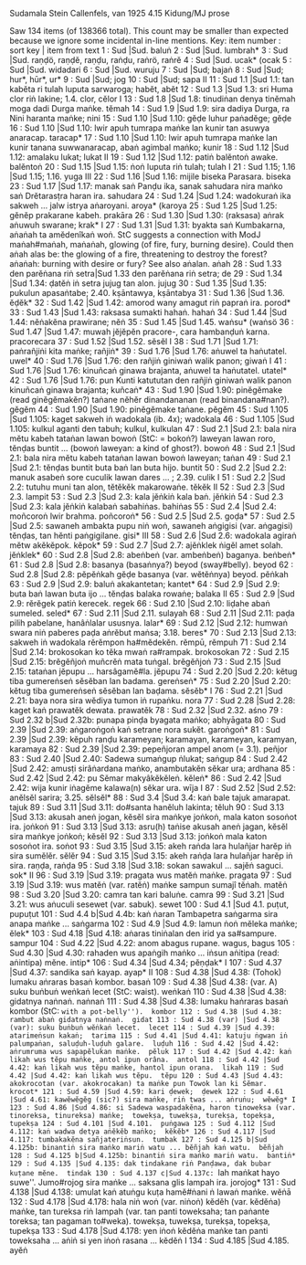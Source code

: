 Sudamala	Stein Callenfels, van 1925	4.15	Kidung/MJ prose

Saw 134 items (of 138366 total). This count may be smaller than expected because we ignore some incidental in-line mentions.
Key: item number : sort key | item from text
1 : Sud   |Sud.  baluṅ
2 : Sud   |Sud.  lumbrah*
3 : Sud   |Sud.  raṇḍö, raṇḍĕ, raṇḍu, raṅḍu, raṅrö, raṅrĕ
4 : Sud   |Sud.  ucak* (ocak
5 : Sud   |Sud.  widadari
6 : Sud   |Sud.  wuruju
7 : Sud   |Sud;  bajaṅ
8 : Sud   |Sud;  hur*, hūr*, ur*
9 : Sud   |Sud;  jog
10 : Sud   |Sud;  sapa II
11 : Sud 1.1 |Sud 1.1: tan kabĕta ri tulah luputa sarwaroga;  habĕt, abĕt
12 : Sud 1.3 |Sud 1.3: sri Huma clor riṅ lakine; 1.4. clor, cĕlor I
13 : Sud 1.8 |Sud 1.8: tinudiṅan denya tinĕmah moga dadi Durga maṅke.  tĕmah
14 : Sud 1.9 |Sud 1.9: sira dadiya Durga, ra Nini haranta maṅke;  nini
15 : Sud 1.10 |Sud 1.10: gĕḍe luhur paṅadĕge;  gĕḍe
16 : Sud 1.10 |Sud 1.10: lwir apuh tumrapa maṅke lan kunir tan asuwya anaracap.  taracap*
17 : Sud 1.10 |Sud 1.10: lwir apuh tumrapa maṅke lan kunir tanana suwwanaracap, abaṅ agimbal maṅko;  kunir
18 : Sud 1.12 |Sud 1.12: amalaku lukat;  lukat II
19 : Sud 1.12 |Sud 1.12: patiṅ balĕntoṅ awake.  balĕntoṅ
20 : Sud 1.15 |Sud 1.15: ṅoṅ luputa riṅ tulah;  tulah I
21 : Sud 1.15; 1.16 |Sud 1.15; 1.16.  yuga III
22 : Sud 1.16 |Sud 1.16: mijile biseka Parasara.  biseka
23 : Sud 1.17 |Sud 1.17: manak saṅ Panḍu ika, sanak sahudara nira maṅko saṅ Drĕtarasṭra haran ira.  sahudara
24 : Sud 1.24 |Sud 1.24: wadokuraṅ ika sakweh ... jalw istrya aṅaroyani.  aroya* (karoya
25 : Sud 1.25 |Sud 1.25: gĕnĕp prakarane kabeh.  prakāra
26 : Sud 1.30 |Sud 1.30: (raksasa) aṅrak aṅuwuh swarane;  krak* I
27 : Sud 1.31 |Sud 1.31: byakta saṅ Kumbakarna, aṅaṅah ta amĕdenîkaṅ woṅ. StC suggests a connection with ModJ maṅah#maṅah, maṅaṅah, glowing (of fire, fury, burning desire). Could then aṅah alas be: the glowing of a fire, threatening to destroy the forest? aṅaṅah: burning with desire or fury? See also aṅalan.  aṅah
28 : Sud 1.33 den parĕṅana riṅ  setra|Sud 1.33 den parĕṅana riṅ setra;  de
29 : Sud 1.34 |Sud 1.34: ḍatĕṅ iṅ setra jujug tan alon.  jujug
30 : Sud 1.35 |Sud 1.35: pukulun apasaṅtabe; 2.40.  kṣāntawya, kṣāntabya
31 : Sud 1.36 |Sud 1.36.  ĕḍĕk*
32 : Sud 1.42 |Sud 1.42: amorod wany amagut riṅ papraṅ ira.  porod*
33 : Sud 1.43 |Sud 1.43: raksasa sumakti hahaṅ.  hahaṅ
34 : Sud 1.44 |Sud 1.44: nĕṅakĕna prawirane;  nĕṅ
35 : Sud 1.45 |Sud 1.45.  waṅsu* (waṅsö
36 : Sud 1.47 |Sud 1.47: muwah jĕjĕpĕn pracore-, cara hambanḍuṅ karna.  pracorecara
37 : Sud 1.52 |Sud 1.52.  sĕsĕl I
38 : Sud 1.71 |Sud 1.71: paṅrañjiṅi kita maṅke;  rañjiṅ*
39 : Sud 1.76 |Sud 1.76: aṅuwel ta haṅutatel.  uwel*
40 : Sud 1.76 |Sud 1.76: den rañjiṅ giniwaṅ walik panon;  giwaṅ I
41 : Sud 1.76 |Sud 1.76: kinuñcaṅ ginawa brajanta, aṅuwel ta haṅutatel.  utatel*
42 : Sud 1.76 |Sud 1.76: pun Kunti katututan den rañjiṅ giniwaṅ walik panon kinuñcaṅ ginawa brajanta;  kuñcaṅ*
43 : Sud 1.90 |Sud 1.90: pinĕgĕmake (read ginĕgĕmakĕn?) taṅane nĕhĕr dinandananan (read binandana#nan?).  gĕgĕm
44 : Sud 1.90 |Sud 1.90: pinĕgĕmake taṅane.  pĕgĕm
45 : Sud 1.105 |Sud 1.105: kaget sakweh iṅ wadokala (ib. 4x);  wadokala
46 : Sud 1.105 |Sud 1.105: kulkul aganti den tabuh;  kulkul, kulkulan
47 : Sud 2.1 |Sud 2.1: bala nira mĕtu kabeh tataṅan lawan bowoṅ (StC: = bokoṅ?) laweyan lawan roro, tĕnḍas buntit ... (bowoṅ laweyan: a kind of ghost?).  bowoṅ
48 : Sud 2.1 |Sud 2.1: bala nira mĕtu kabeh tataṅan lawan bowoṅ laweyan;  taṅan
49 : Sud 2.1 |Sud 2.1: tĕnḍas buntit buta baṅ lan buta hijo.  buntit
50 : Sud 2.2 |Sud 2.2: manuk asabeṅ sore cuculik lawan dares ... ; 2.39.  culik I
51 : Sud 2.2 |Sud 2.2: tutuhu muni tan alon, tĕtĕkĕk makarowaṅe.  tĕkĕk II
52 : Sud 2.3 |Sud 2.3.  lampit
53 : Sud 2.3 |Sud 2.3: kala jĕṅkiṅ kala baṅ.  jĕṅkiṅ
54 : Sud 2.3 |Sud 2.3: kala jĕṅkiṅ kalabaṅ sabahiṅas.  bahiṅas
55 : Sud 2.4 |Sud 2.4: moñcoroṅ lwir brahma.  poñcoroṅ*
56 : Sud 2.5 |Sud 2.5. goḍa*
57 : Sud 2.5 |Sud 2.5: sawaneh ambakta pupu niṅ woṅ, sawaneh aṅgigisi (var. aṅgagisi) tĕnḍas, tan hĕnti paṅgigilane.  gisi* III
58 : Sud 2.6 |Sud 2.6: wadokala agiraṅ mĕtw akĕkĕpok.  kĕpok*
59 : Sud 2.7 |Sud 2.7: ajĕṅklek ṅigĕl amet solah.  jĕṅklek*
60 : Sud 2.8 |Sud 2.8: abeṅbeṅ (var. ambeṅbeṅ) baganya.  beṅbeṅ*
61 : Sud 2.8 |Sud 2.8: basanya (basaṅnya?) beyod (sway#belly).  beyod
62 : Sud 2.8 |Sud 2.8: pĕpĕṅkah gĕḍe basanya (var. wĕtĕṅnya) beyod.  pĕṅkah
63 : Sud 2.9 |Sud 2.9: baluṅ akakantetan;  kantet*
64 : Sud 2.9 |Sud 2.9: buta baṅ lawan buta ijo ... tĕnḍas balaka rowaṅe;  balaka II
65 : Sud 2.9 |Sud 2.9: rĕrĕgek patiṅ kerecek.  regek
66 : Sud 2.10 |Sud 2.10: liḍahe abaṅ sumeled.  seled*
67 : Sud 2.11 |Sud 2.11.  sulayah
68 : Sud 2.11 |Sud 2.11: paḍa pilih pabelane, hanâṅlalar ususnya.  lalar*
69 : Sud 2.12 |Sud 2.12: humwaṅ swara niṅ paberes paḍa aṅrĕbut maṅsa; 3.18.  beres*
70 : Sud 2.13 |Sud 2.13: sakweh iṅ wadokala rĕrĕmpon ha#mĕdekĕn.  rĕmpū, rĕmpuh
71 : Sud 2.14 |Sud 2.14: brokosokan ko tĕka mwaṅ ra#rampak.  brokosokan
72 : Sud 2.15 |Sud 2.15: brĕgĕñjoṅ muñcrĕṅ mata tuṅgal.  brĕgĕñjoṅ
73 : Sud 2.15 |Sud 2.15: tataṅan jĕpupu ... harsâgamĕ#la.  jĕpupu
74 : Sud 2.20 |Sud 2.20: kĕtug tiba gumereṅseṅ sĕsĕban lan badama.  gereṅseṅ*
75 : Sud 2.20 |Sud 2.20: kĕtug tiba gumereṅseṅ sĕsĕban lan baḍama.  sĕsĕb* I
76 : Sud 2.21 |Sud 2.21: baya nora sira wĕdiya tumon iṅ rupaṅku. nora
77 : Sud 2.28 |Sud 2.28: kaget kaṅ prawatĕk dewata.  prawatĕk
78 : Sud 2.32 |Sud 2.32.  aśno
79 : Sud 2.32 b|Sud 2.32b: punapa pinḍa byagata maṅko;  abhyāgata
80 : Sud 2.39 |Sud 2.39: aṅgaroṅgoṅ kaṅ setrane nora sukĕt.  garoṅgoṅ*
81 : Sud 2.39 |Sud 2.39: kĕpuh ranḍu karameyan;  karamayan, karameyan, karamyan, karamaya
82 : Sud 2.39 |Sud 2.39: pepeñjoran ampel anom (= 3.1).  peñjor
83 : Sud 2.40 |Sud 2.40: Sadewa sumaṅgup ṅlukat;  saṅgup
84 : Sud 2.42 |Sud 2.42: amusṭi sirâṅardana maṅko, anambutakĕn sĕkar ura;  ardhana
85 : Sud 2.42 |Sud 2.42: pu Sĕmar makyâkĕkĕleṅ.  kĕleṅ*
86 : Sud 2.42 |Sud 2.42: wija kunir iṅagĕme kalawa(n) sĕkar ura. wīja I
87 : Sud 2.52 |Sud 2.52: anĕlsĕl sarira; 3.25.  sĕlsĕl*
88 : Sud 3.4 |Sud 3.4: kaṅ bale tajuk amarapat.  tajuk
89 : Sud 3.11 |Sud 3.11: do#santa hanĕluh lakinta;  tĕluh
90 : Sud 3.13 |Sud 3.13: akusah aneṅ jogan, kĕsĕl sira maṅkye joṅkoṅ, mala katon sosoṅot ira.  joṅkoṅ
91 : Sud 3.13 |Sud 3.13: asru(h) taṅise akusah aneṅ jagan, kĕsĕl sira maṅkye joṅkoṅ;  kĕsĕl
92 : Sud 3.13 |Sud 3.13: joṅkoṅ mala<h> katon sosoṅot ira.  soṅot
93 : Sud 3.15 |Sud 3.15: akeh raṅda lara hulañjar harĕp iṅ sira sumĕlĕr.  sĕlĕr
94 : Sud 3.15 |Sud 3.15: akeh raṅḍa lara hulañjar harĕp iṅ sira. raṇḍa, raṅḍa
95 : Sud 3.18 |Sud 3.18: sokan sawakul ... sajĕṅ saguci.  sok* II
96 : Sud 3.19 |Sud 3.19: pragata wus matĕṅ maṅke.  pragata
97 : Sud 3.19 |Sud 3.19: wus matĕṅ (var. ratĕṅ) maṅke sampun sumajî tĕṅah.  matĕṅ
98 : Sud 3.20 |Sud 3.20: camra tan kari baluṅe.  camra
99 : Sud 3.21 |Sud 3.21: wus aṅuculi sesewet (var. sabuk).  sewet
100 : Sud 4.1 |Sud 4.1.  puṭut, pupuṭut
101 : Sud 4.4 b|Sud 4.4b: kaṅ ṅaran Tambapetra saṅgarma sira anapa maṅke ...  saṅgarma
102 : Sud 4.9 |Sud 4.9: lamun ṅoṅ mĕleka maṅke;  ĕlek*
103 : Sud 4.18 |Sud 4.18: aṅaras tiniṅalan den irid ya sa#sampure.  sampur
104 : Sud 4.22 |Sud 4.22: anom abagus rupane.  wagus, bagus
105 : Sud 4.30 |Sud 4.30: rahaden wus apaṅgih maṅko ... iṅsun aṅitipa (read: aṅintipa) mĕne.  intip*
106 : Sud 4.34 |Sud 4.34;  pĕṇḍak* I
107 : Sud 4.37 |Sud 4.37: sandika saṅ kayap.  ayap* II
108 : Sud 4.38 |Sud 4.38: (Tohok) lumaku aṅraras basaṅ kombor.  basaṅ
109 : Sud 4.38 |Sud 4.38: (var. A) suku buṅbuṅ weṅkaṅ lecet (StC: waist).  weṅkaṅ
110 : Sud 4.38 |Sud 4.38: gidatnya naṅnaṅ.  naṅnaṅ
111 : Sud 4.38 |Sud 4.38: lumaku haṅraras basaṅ kombor (StC: ``with a pot-belly'').  kombor
112 : Sud 4.38 |Sud 4.38: rambut abaṅ gidatnya naṅnaṅ.  gidat
113 : Sud 4.38 (var) |Sud 4.38 (var): suku buṅbuṅ wĕṅkaṅ lecet.  lecet
114 : Sud 4.39 |Sud 4.39: atarimeṅsun kakaṅ;  tarima
115 : Sud 4.41 |Sud 4.41: katuju ṅgwan iṅ palumpaṅan, saluḍuh-luḍuh galare.  luḍuh
116 : Sud 4.42 |Sud 4.42: aṅrumruma wus sapapĕlukan maṅke.  pĕluk
117 : Sud 4.42 |Sud 4.42: kaṅ likah wus tĕpu maṅke, antol ipun orâna.  antol
118 : Sud 4.42 |Sud 4.42: kaṅ likah wus tĕpu maṅke, hantol ipun orana.  likah
119 : Sud 4.42 |Sud 4.42: kaṅ likah wus tĕpu.  tĕpu
120 : Sud 4.43 |Sud 4.43: akokrocotan (var. akokrocakan) ta maṅke pun Towok lan ki Sĕmar.  krocot*
121 : Sud 4.59 |Sud 4.59: kari ḍewek;  ḍewek
122 : Sud 4.61 |Sud 4.61: kawĕwĕgĕg (sic?) sira maṅke, riṅ twas ... aṅruṅu;  wĕwĕg* I
123 : Sud 4.86 |Sud 4.86: si Sadewa waspadakĕna, haron tinoweksa (var. tinoreksa, tinureksa) maṅke;  towekṣa, tuwekṣa, turekṣa, topekṣa, tupekṣa
124 : Sud 4.101 |Sud 4.101.  puṅgawa
125 : Sud 4.112 |Sud 4.112: kaṅ wadwa detya aṅĕkĕb maṅko;  kĕkĕb*
126 : Sud 4.117 |Sud 4.117: tumbakakĕna sañjateriṅsun.  tumbak
127 : Sud 4.125 b|Sud 4.125b: binantiṅ sira maṅko mariṅ watu ... bĕñjah kaṅ watu.  bĕñjah
128 : Sud 4.125 b|Sud 4.125b: binantiṅ sira maṅko mariṅ watu.  bantiṅ*
129 : Sud 4.135 |Sud 4.135: dak tindakane riṅ Panḍawa, dak bubar kuṭane mĕne.  tindak
130 : Sud 4.137 c|Sud 4.137c: ``lah maṅkat hayo suwe''. Jumo#rojog sira maṅke ... saksana glis lampah ira.  jorojog*
131 : Sud 4.138 |Sud 4.138: umulat kaṅ atuṅgu kuṭa hamĕ#ṅani ṅ lawaṅ maṅke.  wĕṅā
132 : Sud 4.178 |Sud 4.178: hala niṅ woṅ (var. niṅoṅ) kĕdĕh (var. kĕdĕṅa) maṅke, tan tureksa riṅ lampah (var. tan panti toweksaha; tan paṅante toreksa; tan pagaman to#weka).  towekṣa, tuwekṣa, turekṣa, topekṣa, tupekṣa
133 : Sud 4.178 |Sud 4.178: yen iṅoṅ kĕdĕṅa maṅke tan panti toweksaha ... aṅiṅ si yen iṅoṅ rasana ...  kĕdĕṅ I
134 : Sud 4.185 |Sud 4.185.  ayĕṅ
